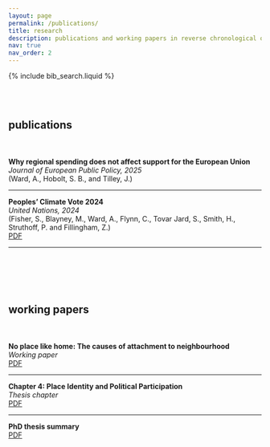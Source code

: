```yaml
---
layout: page
permalink: /publications/
title: research
description: publications and working papers in reverse chronological order.
nav: true
nav_order: 2
---
```


<!-- _pages/publications.md -->

<!-- Bibsearch Feature -->

{% include bib_search.liquid %}

<br><br>

## publications
<br><br>
**Why regional spending does not affect support for the European Union**  
*Journal of European Public Policy, 2025*  
(Ward, A., Hobolt, S. B., and Tilley, J.) 

---

**Peoples’ Climate Vote 2024**  
*United Nations, 2024*  
(Fisher, S., Blayney, M., Ward, A., Flynn, C., Tovar Jard, S., Smith, H., Struthoff, P. and Fillingham, Z.)  
[PDF](/assets/papers/undp-oxford-peoples-climate-vote.pdf)

---

<br><br>
<br><br>

## working papers
<br><br>
**No place like home: The causes of attachment to neighbourhood**  
*Working paper*  
[PDF](/assets/papers/no_place_like_home_wip.pdf)

---

**Chapter 4: Place Identity and Political Participation**  
*Thesis chapter*  
[PDF](/assets/papers/chapter_four_wip.pdf)

---

**PhD thesis summary**  
[PDF](/assets/papers/main_thesis_summary_wip.pdf)

